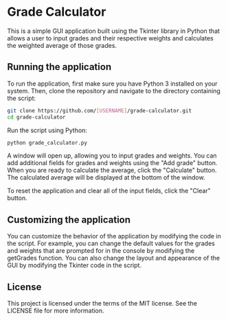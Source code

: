 # Grade Calculator

This is a simple GUI application built using the Tkinter library in Python that allows a user to input grades and their respective weights and calculates the weighted average of those grades.

## Running the application

To run the application, first make sure you have Python 3 installed on your system. Then, clone the repository and navigate to the directory containing the script:

```bash
git clone https://github.com/[USERNAME]/grade-calculator.git
cd grade-calculator
```
Run the script using Python:
```python
python grade_calculator.py
```

A window will open up, allowing you to input grades and weights. You can add additional fields for grades and weights using the "Add grade" button. When you are ready to calculate the average, click the "Calculate" button. The calculated average will be displayed at the bottom of the window.

To reset the application and clear all of the input fields, click the "Clear" button.

## Customizing the application

You can customize the behavior of the application by modifying the code in the script. For example, you can change the default values for the grades and weights that are prompted for in the console by modifying the getGrades function. You can also change the layout and appearance of the GUI by modifying the Tkinter code in the script.
## License

This project is licensed under the terms of the MIT license. See the LICENSE file for more information.